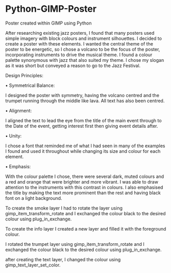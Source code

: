 # Python-GIMP-Poster
Poster created within GIMP using Python

After researching existing jazz posters, I found that many posters used simple imagery with block colours and instrument silhouettes.
I decided to create a poster with these elements. I wanted the central theme of the poster to be energetic, so I chose a volcano to be the focus of the poster,
incorporating instruments to drive the musical theme. I found a colour palette synonymous with jazz that also suited my theme. 
I chose my slogan as it was short but conveyed a reason to go to the Jazz Festival.

Design Principles:

  •  Symmetrical Balance: 

I designed the poster with symmetry, having the volcano centred and the trumpet running through the middle like lava. All text has also been centred.

  •  Alignment:

I aligned the text to lead the eye from the title of the main event through to the Date of the event, getting interest first then giving event details after.

  •  Unity:

I chose a font that reminded me of what I had seen in many of the examples I found and used it throughout while changing its size and colour for each element.

  •  Emphasis:

With the colour palette I chose, there were several dark, muted colours and a red and orange that were brighter and more vibrant.
I was able to draw attention to the instruments with this contrast in colours. 
I also emphasised the title by making the text more prominent than the rest and having black font on a light background.


To create the smoke layer I had to rotate the layer using gimp_item_transform_rotate and I exchanged the colour black to the desired colour using plug_in_exchange.

To create the info layer I created a new layer and filled it with the foreground colour.

I rotated the trumpet layer using gimp_item_transform_rotate and I exchanged the colour black to the desired colour using plug_in_exchange.

after creating the text layer, I changed the colour using gimp_text_layer_set_color.
